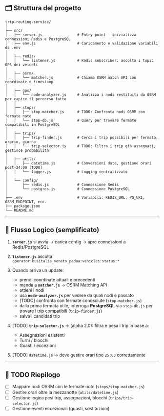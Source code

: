 ## 🗂️ Struttura del progetto

```
trip-routing-service/
│
├── src/
│   ├── server.js                # Entry point - inizializza connessioni Redis e PostgreSQL
│   ├── env.js                   # Caricamento e validazione variabili da .env
│
│   ├── redis/
│   │   └── listener.js          # Redis subscriber: ascolta i topic GPS dei veicoli
│
│   ├── osrm/
│   │   └── matcher.js           # Chiama OSRM match API con coordinate e timestamp
│
│   ├── gps/
│   │   └── node-analyzer.js     # Analizza i nodi restituiti da OSRM per capire il percorso fatto
│   │
│   ├── stops/
│   │   ├── stop-matcher.js      # TODO: Confronta nodi OSRM con fermate note
│   │   └── stop-db.js           # Query per trovare fermate compatibili in PostgreSQL
│
│   ├── trips/
│   │   ├── trip-finder.js       # Cerca i trip possibili per fermata, orario, giorno
│   │   └── trip-selector.js     # TODO: Filtra i trip già assegnati, gestisce probabilità
│
│   ├── utils/
│   │   ├── datetime.js          # Conversioni date, gestione orari post-24:00 [TODO]
│   │   └── logger.js            # Logging centralizzato
│
│   └── config/
│       ├── redis.js             # Connessione Redis
│       └── postgres.js          # Connessione PostgreSQL
│
├── .env                         # Variabili: REDIS_URL, PG_URI, OSRM_ENDPOINT, ecc.
├── package.json
└── README.md
```

---

## 🧠 Flusso Logico (semplificato)

1. **`server.js`** si avvia → carica config → apre connessioni a Redis/PostgreSQL
2. **`listener.js`** ascolta `operator:busitalia_veneto_padua:vehicles:status:*`
3. Quando arriva un update:

   * prendi coordinate attuali e precedenti
   * manda a **`matcher.js`** → OSRM Matching API
   * ottieni i nodi
   * usa **`node-analyzer.js`** per vedere da quali nodi è passato
   * \[TODO] confronta con fermate conosciute (`stop-matcher.js`)
   * dalla prima fermata utile, interroga **PostgreSQL** via `stop-db.js`
     per trovare i trip compatibili (`trip-finder.js`)
   * salva i candidati trip
4. \[TODO] **`trip-selector.js`** → (alpha 2.0): filtra e pesa i trip in base a:

   * Assegnazioni esistenti
   * Turni / blocchi
   * Guasti / eccezioni
5. \[TODO] `datetime.js` → deve gestire orari tipo `25:03` correttamente

---

## 📝 TODO Riepilogo

* [ ] Mappare nodi OSRM con le fermate note (`stops/stop-matcher.js`)
* [ ] Gestire orari oltre la mezzanotte (`utils/datetime.js`)
* [ ] Gestione logica pesi trip, assegnazioni, blocchi (`trips/trip-selector.js`)
* [ ] Gestione eventi eccezionali (guasti, sostituzioni)
